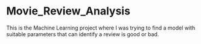 # Movie_Review_Analysis
This is the Machine Learning project where I was trying to find a model with suitable parameters that can identify a review is good or bad.
